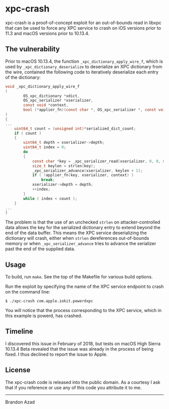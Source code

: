 xpc-crash
===================================================================================================

<!-- Brandon Azad -->

xpc-crash is a proof-of-concept exploit for an out-of-bounds read in libxpc that can be used to
force any XPC service to crash on iOS versions prior to 11.3 and macOS versions prior to 10.13.4.


The vulnerability
---------------------------------------------------------------------------------------------------

Prior to macOS 10.13.4, the function `_xpc_dictionary_apply_wire_f`, which is used by
`_xpc_dictionary_deserialize` to deserialize an XPC dictionary from the wire, contained the
following code to iteratively deserialize each entry of the dictionary:
```c
void _xpc_dictionary_apply_wire_f
(
        OS_xpc_dictionary *xdict,
        OS_xpc_serializer *xserializer,
        const void *context,
        bool (*applier_fn)(const char *, OS_xpc_serializer *, const void *)
)
{
...
    uint64_t count = (unsigned int)*serialized_dict_count;
    if ( count )
    {
        uint64_t depth = xserializer->depth;
        uint64_t index = 0;
        do
        {
            const char *key = _xpc_serializer_read(xserializer, 0, 0, 0);
            size_t keylen = strlen(key);
            _xpc_serializer_advance(xserializer, keylen + 1);
            if ( !applier_fn(key, xserializer, context) )
                break;
            xserializer->depth = depth;
            ++index;
        }
        while ( index < count );
    }
...
}
```

The problem is that the use of an unchecked `strlen` on attacker-controlled data allows the key for
the serialized dictionary entry to extend beyond the end of the data buffer. This means the XPC
service deserializing the dictionary will crash, either when `strlen` dereferences out-of-bounds
memory or when `_xpc_serializer_advance` tries to advance the serializer past the end of the
supplied data.


Usage
---------------------------------------------------------------------------------------------------

To build, run `make`. See the top of the Makefile for various build options.

Run the exploit by specifying the name of the XPC service endpoint to crash on the command line:

	$ ./xpc-crash com.apple.iokit.powerdxpc

You will notice that the process corresponding to the XPC service, which in this example is powerd,
has crashed.


Timeline
---------------------------------------------------------------------------------------------------

I discovered this issue in February of 2018, but tests on macOS High Sierra 10.13.4 Beta revealed
that the issue was already in the process of being fixed. I thus declined to report the issue to
Apple.


License
---------------------------------------------------------------------------------------------------

The xpc-crash code is released into the public domain. As a courtesy I ask that if you reference or
use any of this code you attribute it to me.


---------------------------------------------------------------------------------------------------
Brandon Azad
